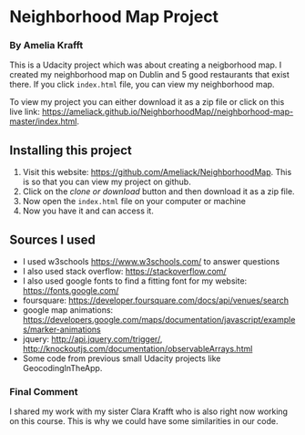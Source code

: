 # Neighborhood Map Project
### By Amelia Krafft

This is a Udacity project which was about creating a neigborhood map. I created my neighborhood map on Dublin and 5 good restaurants that exist there. If you click ```index.html``` file, you can view my neighborhood map.

To view my project you can either download it as a zip file or click on this live link:  https://ameliack.github.io/NeighborhoodMap//neighborhood-map-master/index.html.

## Installing this project
1. Visit this website: https://github.com/Ameliack/NeighborhoodMap. This is so that you can view my project on github.
2. Click on the *clone or download* button and then download it as a zip file.
3. Now open the ```index.html``` file on your computer or machine
4. Now you have it and can access it.

## Sources I used
* I used w3schools https://www.w3schools.com/ to answer questions
* I also used stack overflow: https://stackoverflow.com/
* I also used google fonts to find a fitting font for my website: https://fonts.google.com/
* foursquare: https://developer.foursquare.com/docs/api/venues/search
* google map animations: https://developers.google.com/maps/documentation/javascript/examples/marker-animations
* jquery: http://api.jquery.com/trigger/, http://knockoutjs.com/documentation/observableArrays.html
* Some code from previous small Udacity projects like GeocodingInTheApp.


### Final Comment
I shared my work with my sister Clara Krafft who is also right now working on this course. This is why we could have some similarities in our code.

